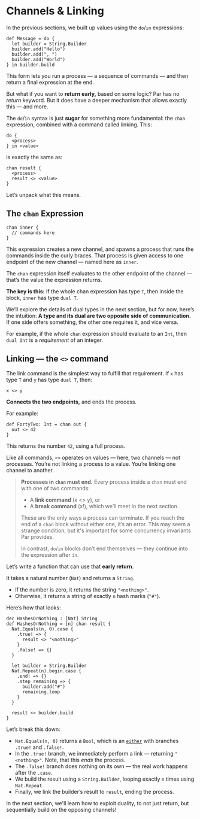 # Channels & Linking

In the previous sections, we built up values using the `do`/`in` expressions:

```par
def Message = do {
  let builder = String.Builder
  builder.add("Hello")
  builder.add(", ")
  builder.add("World")
} in builder.build
```

This form lets you run a process — a sequence of commands — and then return a final expression
at the end.

But what if you want to **return early,** based on some logic? Par has no _return_ keyword.
But it does have a deeper mechanism that allows exactly this — and more.

The `do`/`in` syntax is just **sugar** for something more fundamental: the `chan` expression,
combined with a command called linking. This:

```par
do {
  <process>
} in <value>
```

is exactly the same as:

```par
chan result {
  <process>
  result <> <value>
}
```

Let’s unpack what this means.

## The `chan` Expression

```par
chan inner {
  // commands here
}
```

This expression creates a new channel, and spawns a process that runs the commands inside the
curly braces. That process is given access to one endpoint of the new channel —
named here as `inner`.

The `chan` expression itself evaluates to the other endpoint of the channel — that’s the value
the expression returns.

**The key is this:** If the whole chan expression has type `T`, then inside the block, `inner`
has type `dual T`.

We’ll explore the details of dual types in the next section, but for now, here’s the intuition:
**A type and its dual are two opposite side of communication.** If one side offers something,
the other one requires it, and vice versa.

For example, if the whole `chan` expression should evaluate to an `Int`, then `dual Int` is
a _requirement_ of an integer.

## Linking — the `<>` command

The link command is the simplest way to fulfill that requirement. If `x` has type `T`
and `y` has type `dual T`, then:

```par
x <> y
```

**Connects the two endpoints,** and ends the process.

For example:

```par
def FortyTwo: Int = chan out {
  out <> 42
}
```

This returns the number `42`, using a full process.

Like all commands, `<>` operates on values — here, two channels — not processes.
You’re not linking a process to a value. You’re linking one channel to another.

> **Processes in `chan` must end.** Every process inside a `chan` must end with one of two
> commands:
> - A **link command** (x <> y), or
> - A **break command** (x!), which we’ll meet in the next section.
> 
> These are the only ways a process can terminate. If you reach the end of a `chan` block
> without either one, it’s an error. This may seem a strange condition, but it's important for
> some concurrency invariants Par provides.
> 
> In contrast, `do`/`in` blocks don’t end themselves — they continue into the expression after `in`.

Let’s write a function that can use that **early return**.

It takes a natural number (`Nat`) and returns a `String`.

- If the number is zero, it returns the string `"<nothing>"`.
- Otherwise, it returns a string of exactly `n` hash marks (`"#"`).

Here’s how that looks:

```par
dec HashesOrNothing : [Nat] String
def HashesOrNothing = [n] chan result {
  Nat.Equals(n, 0).case {
    .true! => {
      result <> "<nothing>"
    }
    .false! => {}
  }

  let builder = String.Builder
  Nat.Repeat(n).begin.case {
    .end! => {}
    .step remaining => {
      builder.add("#")
      remaining.loop
    }
  }

  result <> builder.build
}
```

Let’s break this down:

- `Nat.Equals(n, 0)` returns a `Bool`, which is an [`either`](../types/either.md) with branches
  `.true!` and `.false!`.
- In the `.true!` branch, we immediately perform a link — returning `"<nothing>"`. Note, that
  this _ends_ the process.
- The `.false!` branch does nothing on its own — the real work happens after the `.case`.
- We build the result using a `String.Builder`, looping exactly `n` times using `Nat.Repeat`.
- Finally, we link the builder’s result to `result`, ending the process.

In the next section, we'll learn how to exploit duality, to not just return, but sequentially
build on the opposing channels!